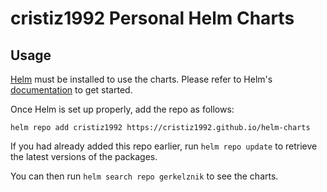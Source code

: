 # cristiz1992 Personal Helm Charts

## Usage

[Helm](https://helm.sh) must be installed to use the charts.
Please refer to Helm's [documentation](https://helm.sh/docs/) to get started.

Once Helm is set up properly, add the repo as follows:

```console
helm repo add cristiz1992 https://cristiz1992.github.io/helm-charts
```

If you had already added this repo earlier, run `helm repo update` to retrieve the latest versions of the packages.

You can then run `helm search repo gerkelznik` to see the charts.
